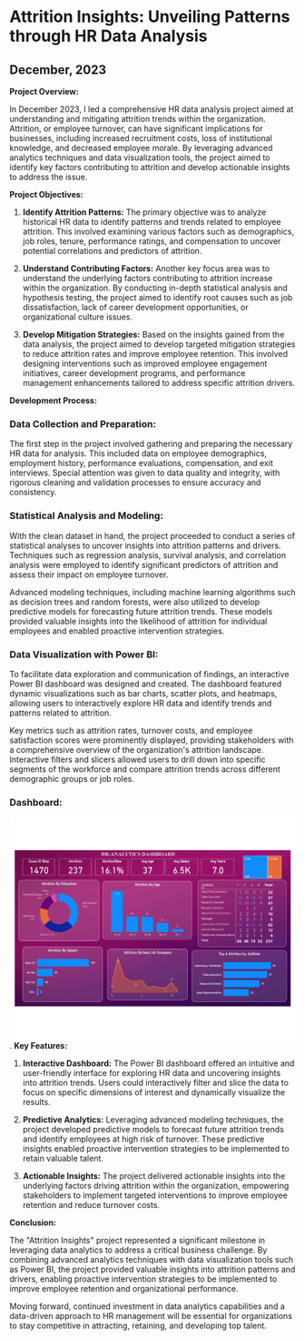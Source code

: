 # Attrition Insights: Unveiling Patterns through HR Data Analysis

## December, 2023

**Project Overview:**

In December 2023, I led a comprehensive HR data analysis project aimed at understanding and mitigating attrition trends within the organization. Attrition, or employee turnover, can have significant implications for businesses, including increased recruitment costs, loss of institutional knowledge, and decreased employee morale. By leveraging advanced analytics techniques and data visualization tools, the project aimed to identify key factors contributing to attrition and develop actionable insights to address the issue.

**Project Objectives:**

1. **Identify Attrition Patterns:** The primary objective was to analyze historical HR data to identify patterns and trends related to employee attrition. This involved examining various factors such as demographics, job roles, tenure, performance ratings, and compensation to uncover potential correlations and predictors of attrition.

2. **Understand Contributing Factors:** Another key focus area was to understand the underlying factors contributing to attrition increase within the organization. By conducting in-depth statistical analysis and hypothesis testing, the project aimed to identify root causes such as job dissatisfaction, lack of career development opportunities, or organizational culture issues.

3. **Develop Mitigation Strategies:** Based on the insights gained from the data analysis, the project aimed to develop targeted mitigation strategies to reduce attrition rates and improve employee retention. This involved designing interventions such as improved employee engagement initiatives, career development programs, and performance management enhancements tailored to address specific attrition drivers.

**Development Process:**

### Data Collection and Preparation:

The first step in the project involved gathering and preparing the necessary HR data for analysis. This included data on employee demographics, employment history, performance evaluations, compensation, and exit interviews. Special attention was given to data quality and integrity, with rigorous cleaning and validation processes to ensure accuracy and consistency.

### Statistical Analysis and Modeling:

With the clean dataset in hand, the project proceeded to conduct a series of statistical analyses to uncover insights into attrition patterns and drivers. Techniques such as regression analysis, survival analysis, and correlation analysis were employed to identify significant predictors of attrition and assess their impact on employee turnover.

Advanced modeling techniques, including machine learning algorithms such as decision trees and random forests, were also utilized to develop predictive models for forecasting future attrition trends. These models provided valuable insights into the likelihood of attrition for individual employees and enabled proactive intervention strategies.

### Data Visualization with Power BI:

To facilitate data exploration and communication of findings, an interactive Power BI dashboard was designed and created. The dashboard featured dynamic visualizations such as bar charts, scatter plots, and heatmaps, allowing users to interactively explore HR data and identify trends and patterns related to attrition.

Key metrics such as attrition rates, turnover costs, and employee satisfaction scores were prominently displayed, providing stakeholders with a comprehensive overview of the organization's attrition landscape. Interactive filters and slicers allowed users to drill down into specific segments of the workforce and compare attrition trends across different demographic groups or job roles.

### Dashboard:

![Attrition Insights Dashboard](Hr_Analytics.jpg).
**Key Features:**

1. **Interactive Dashboard:** The Power BI dashboard offered an intuitive and user-friendly interface for exploring HR data and uncovering insights into attrition trends. Users could interactively filter and slice the data to focus on specific dimensions of interest and dynamically visualize the results.

2. **Predictive Analytics:** Leveraging advanced modeling techniques, the project developed predictive models to forecast future attrition trends and identify employees at high risk of turnover. These predictive insights enabled proactive intervention strategies to be implemented to retain valuable talent.

3. **Actionable Insights:** The project delivered actionable insights into the underlying factors driving attrition within the organization, empowering stakeholders to implement targeted interventions to improve employee retention and reduce turnover costs.

**Conclusion:**

The "Attrition Insights" project represented a significant milestone in leveraging data analytics to address a critical business challenge. By combining advanced analytics techniques with data visualization tools such as Power BI, the project provided valuable insights into attrition patterns and drivers, enabling proactive intervention strategies to be implemented to improve employee retention and organizational performance.

Moving forward, continued investment in data analytics capabilities and a data-driven approach to HR management will be essential for organizations to stay competitive in attracting, retaining, and developing top talent.
